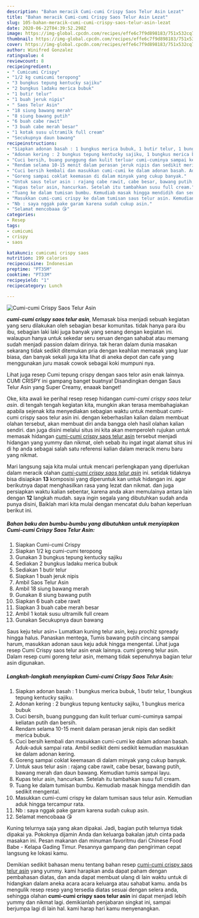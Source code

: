 ```yaml
---
description: "Bahan meracik Cumi-cumi Crispy Saos Telur Asin Lezat"
title: "Bahan meracik Cumi-cumi Crispy Saos Telur Asin Lezat"
slug: 105-bahan-meracik-cumi-cumi-crispy-saos-telur-asin-lezat
date: 2020-06-22T04:39:52.298Z
image: https://img-global.cpcdn.com/recipes/effe6c7f9d898183/751x532cq70/cumi-cumi-crispy-saos-telur-asin-foto-resep-utama.jpg
thumbnail: https://img-global.cpcdn.com/recipes/effe6c7f9d898183/751x532cq70/cumi-cumi-crispy-saos-telur-asin-foto-resep-utama.jpg
cover: https://img-global.cpcdn.com/recipes/effe6c7f9d898183/751x532cq70/cumi-cumi-crispy-saos-telur-asin-foto-resep-utama.jpg
author: Winifred Gonzalez
ratingvalue: 4
reviewcount: 8
recipeingredient:
- " Cumicumi Crispy"
- "1/2 kg cumicumi teropong"
- "3 bungkus tepung kentucky sajiku"
- "2 bungkus ladaku merica bubuk"
- "1 butir telur"
- "1 buah jeruk nipis"
- " Saos Telur Asin"
- "18 siung bawang merah"
- "8 siung bawang putih"
- "6 buah cabe rawit"
- "3 buah cabe merah besar"
- "1 kotak susu ultramilk full cream"
- "Secukupnya daun bawang"
recipeinstructions:
- "Siapkan adonan basah : 1 bungkus merica bubuk, 1 butir telur, 1 bungkus tepung kentucky sajiku."
- "Adonan kering : 2 bungkus tepung kentucky sajiku, 1 bungkus merica bubuk"
- "Cuci bersih, buang punggung dan kulit terluar cumi-cuminya sampai keliatan putih dan bersih."
- "Rendam selama 10-15 menit dalam perasan jeruk nipis dan sedikit merica bubuk."
- "Cuci bersih kembali dan masukkan cumi-cumi ke dalam adonan basah. Aduk-aduk sampai rata. Ambil sedikit demi sedikit kemudian masukkan ke dalam adonan kering."
- "Goreng sampai coklat keemasan di dalam minyak yang cukup banyak."
- "Untuk saus telur asin : rajang cabe rawit, cabe besar, bawang putih, bawang merah dan daun bawang. Kemudian tumis sampai layu."
- "Kupas telur asin, hancurkan. Setelah itu tambahkan susu full cream."
- "Tuang ke dalam tumisan bumbu. Kemudiab masak hingga mendidih dan sedikit mengental."
- "Masukkan cumi-cumi crispy ke dalam tumisan saus telur asin. Kemudian aduk hingga tercampur rata."
- "Nb : saya nggak pake garam karena sudah cukup asin."
- "Selamat mencobaaa 😘"
categories:
- Resep
tags:
- cumicumi
- crispy
- saos

katakunci: cumicumi crispy saos 
nutrition: 199 calories
recipecuisine: Indonesian
preptime: "PT35M"
cooktime: "PT33M"
recipeyield: "1"
recipecategory: Lunch

---
```



![Cumi-cumi Crispy Saos Telur Asin](https://img-global.cpcdn.com/recipes/effe6c7f9d898183/751x532cq70/cumi-cumi-crispy-saos-telur-asin-foto-resep-utama.jpg)

<b><i>cumi-cumi crispy saos telur asin</i></b>, Memasak bisa menjadi sebuah kegiatan yang seru dilakukan oleh sebagian besar komunitas. tidak hanya para ibu ibu, sebagian laki laki juga banyak yang senang dengan kegiatan ini. walaupun hanya untuk sekedar seru seruan dengan sahabat atau memang sudah menjadi passion dalam dirinya. tak heran dalam dunia masakan sekarang tidak sedikit ditemukan pria dengan keahlian memasak yang luar biasa, dan banyak sekali juga kita lihat di aneka depot dan cafe yang menggunakan juru masak cowok sebagai koki mumpuni nya.

Lihat juga resep Cumi tepung crispy dengan saos telor asin enak lainnya. CUMI CRISPY ini gampang banget buatnya! Disandingkan dengan Saus Telur Asin yang Super Creamy, enaaak banget!

Oke, kita awali ke perihal resep resep hidangan <i>cumi-cumi crispy saos telur asin</i>. di tengah tengah kegiatan kita, mungkin akan terasa membahagiakan apabila sejenak kita menyediakan sebagian waktu untuk membuat cumi-cumi crispy saos telur asin ini. dengan keberhasilan kalian dalam membuat olahan tersebut, akan membuat diri anda bangga oleh hasil olahan kalian sendiri. dan juga disini melalui situs ini kita akan memperoleh rujukan untuk memasak hidangan <u>cumi-cumi crispy saos telur asin</u> tersebut menjadi hidangan yang yummy dan nikmat, oleh sebab itu ingat ingat alamat situs ini di hp anda sebagai salah satu referensi kalian dalam meracik menu baru yang nikmat.


Mari langsung saja kita mulai untuk mencari perlengkapan yang diperlukan dalam meracik olahan <u><i>cumi-cumi crispy saos telur asin</i></u> ini. setidak tidaknya bisa disiapkan <b>13</b> komposisi yang diperuntuk kan untuk hidangan ini. agar berikutnya dapat menghasilkan rasa yang lezat dan nikmat. dan juga persiapkan waktu kalian sebentar, karena anda akan memulainya antara lain dengan <b>12</b> langkah mudah. saya ingin segala yang dibutuhkan sudah anda punya disini, Baiklah mari kita mulai dengan mencatat dulu bahan keperluan berikut ini.

<!--inarticleads1-->

##### Bahan baku dan bumbu-bumbu yang dibutuhkan untuk menyiapkan Cumi-cumi Crispy Saos Telur Asin:

1. Siapkan  Cumi-cumi Crispy
1. Siapkan 1/2 kg cumi-cumi teropong
1. Gunakan 3 bungkus tepung kentucky sajiku
1. Sediakan 2 bungkus ladaku merica bubuk
1. Sediakan 1 butir telur
1. Siapkan 1 buah jeruk nipis
1. Ambil  Saos Telur Asin
1. Ambil 18 siung bawang merah
1. Gunakan 8 siung bawang putih
1. Siapkan 6 buah cabe rawit
1. Siapkan 3 buah cabe merah besar
1. Ambil 1 kotak susu ultramilk full cream
1. Gunakan Secukupnya daun bawang


Saus keju telur asin= Lumatkan kuning telur asin, keju prochiz spready hingga halus. Panaskan mentega, Tumis bawang putih cincang sampai harum, masukkan adonan saus keju aduk hingga mengental. Lihat juga resep Cumi Crispy saos telur asin enak lainnya. cumi goreng telur asin. Dalam resep cumi goreng telur asin, memang tidak sepenuhnya bagian telur asin digunakan. 

<!--inarticleads2-->

##### Langkah-langkah menyiapkan Cumi-cumi Crispy Saos Telur Asin:

1. Siapkan adonan basah : 1 bungkus merica bubuk, 1 butir telur, 1 bungkus tepung kentucky sajiku.
1. Adonan kering : 2 bungkus tepung kentucky sajiku, 1 bungkus merica bubuk
1. Cuci bersih, buang punggung dan kulit terluar cumi-cuminya sampai keliatan putih dan bersih.
1. Rendam selama 10-15 menit dalam perasan jeruk nipis dan sedikit merica bubuk.
1. Cuci bersih kembali dan masukkan cumi-cumi ke dalam adonan basah. Aduk-aduk sampai rata. Ambil sedikit demi sedikit kemudian masukkan ke dalam adonan kering.
1. Goreng sampai coklat keemasan di dalam minyak yang cukup banyak.
1. Untuk saus telur asin : rajang cabe rawit, cabe besar, bawang putih, bawang merah dan daun bawang. Kemudian tumis sampai layu.
1. Kupas telur asin, hancurkan. Setelah itu tambahkan susu full cream.
1. Tuang ke dalam tumisan bumbu. Kemudiab masak hingga mendidih dan sedikit mengental.
1. Masukkan cumi-cumi crispy ke dalam tumisan saus telur asin. Kemudian aduk hingga tercampur rata.
1. Nb : saya nggak pake garam karena sudah cukup asin.
1. Selamat mencobaaa 😘


Kuning telurnya saja yang akan dipakai. Jadi, bagian putih telurnya tidak dipakai ya. Pokoknya dijamin Anda dan keluarga bakalan jatuh cinta pada masakan ini. Pesan makanan dan minuman favoritmu dari Chinese Food Babe - Kelapa Gading Timur. Pesannya gampang dan pengiriman cepat langsung ke lokasi kamu. 

Demikian sedikit bahasan menu tentang bahan resep <u>cumi-cumi crispy saos telur asin</u> yang yummy. kami harapkan anda dapat paham dengan pembahasan diatas, dan anda dapat membuat ulang di lain waktu untuk di hidangkan dalam aneka acara acara keluarga atau sahabat kamu. anda bs mengulik resep resep yang tersedia diatas sesuai dengan selera anda, sehingga olahan <b>cumi-cumi crispy saos telur asin</b> ini dapat menjadi lebih yummy dan nikmat lagi. demikianlah penjabaran singkat ini, sampai berjumpa lagi di lain hal. kami harap hari kamu menyenangkan.
